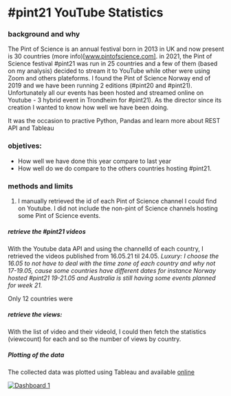 # #pint21 YouTube Statistics

### background and why
The Pint of Science is an annual festival born in 2013 in UK and now present is 30 countries (more info)[www.pintofscience.com].
in 2021, the Pint of Science festival #pint21 was run in 25 countries and a few of them (based on my analysis) decided to stream it to YouTube while other were using Zoom and others plateforms. 
I found the Pint of Science Norway end of 2019 and we have been running 2 editions (#pint20 and #pint21). Unfortunately all our events has been hosted and streamed online on Youtube - 3 hybrid event in Trondheim for #pint21). As the director since its creation I wanted to know how well we have been doing. 

It was the occasion to practive Python, Pandas and learn more about REST API and Tableau

### objetives:
-  How well we have done this year compare to last year
-  How well do we do compare to the others countries hosting #pint21. 

### methods and limits
1. I manually retrieved the id of each Pint of Science channel I could find on Youtube. I did not include the non-pint of Science channels hosting some Pint of Science events.

##### retrieve the #pint21 videos
With the Youtube data API and using the channelId of each country, I retrieved the videos published from 16.05.21 til 24.05.
*Luxury: I choose the 16.05 to not have to deal with the time zone of each country and why not 17-19.05, cause some countries have different dates for instance Norway hosted #pint21 19-21.05 and Australia is still having some events planned for week 21.*

Only 12 countries were 

##### retrieve the views:
With the list of video and their videoId, I could then fetch the statistics (viewcount) for each and so the number of views by country.

##### Plotting of the data
The collected data was plotted using Tableau and available [online](https://public.tableau.com/views/pint21YouTube-dashboard/Dashboard1?:language=en-GB&:display_count=y&:origin=viz_share_link)

<div class='tableauPlaceholder' id='viz1621885358174' style='position: relative'><noscript><a href='#'><img alt='Dashboard 1 ' src='https:&#47;&#47;public.tableau.com&#47;static&#47;images&#47;pi&#47;pint21YouTube-dashboard&#47;Dashboard1&#47;1_rss.png' style='border: none' /></a></noscript><object class='tableauViz'  style='display:none;'><param name='host_url' value='https%3A%2F%2Fpublic.tableau.com%2F' /> <param name='embed_code_version' value='3' /> <param name='site_root' value='' /><param name='name' value='pint21YouTube-dashboard&#47;Dashboard1' /><param name='tabs' value='no' /><param name='toolbar' value='yes' /><param name='static_image' value='https:&#47;&#47;public.tableau.com&#47;static&#47;images&#47;pi&#47;pint21YouTube-dashboard&#47;Dashboard1&#47;1.png' /> <param name='animate_transition' value='yes' /><param name='display_static_image' value='yes' /><param name='display_spinner' value='yes' /><param name='display_overlay' value='yes' /><param name='display_count' value='yes' /><param name='language' value='en-GB' /></object></div>                <script type='text/javascript'>                    var divElement = document.getElementById('viz1621885358174');                    var vizElement = divElement.getElementsByTagName('object')[0];                    if ( divElement.offsetWidth > 800 ) { vizElement.style.width='100%';vizElement.style.height=(divElement.offsetWidth*0.75)+'px';} else if ( divElement.offsetWidth > 500 ) { vizElement.style.width='100%';vizElement.style.height=(divElement.offsetWidth*0.75)+'px';} else { vizElement.style.width='100%';vizElement.style.height='1127px';}                     var scriptElement = document.createElement('script');                    scriptElement.src = 'https://public.tableau.com/javascripts/api/viz_v1.js';                    vizElement.parentNode.insertBefore(scriptElement, vizElement);                </script>


